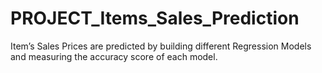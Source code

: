 # PROJECT_Items_Sales_Prediction
Item’s Sales Prices are predicted by building different Regression Models and measuring the accuracy score of each model.

